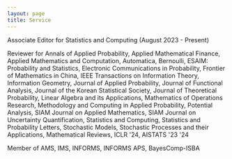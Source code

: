 ```yaml
---
layout: page
title: Service
---
```

Associate Editor for Statistics and Computing (August 2023 - Present)

Reviewer for Annals of Applied Probability, Applied Mathematical Finance, Applied Mathematics and Computation, Automatica, Bernoulli, ESAIM: Probability and Statistics, Electronic Communications in Probability, Frontier of Mathematics in China, IEEE Transactions on Information Theory, Information Geometry, Journal of Applied Probability, Journal of Functional Analysis, Journal of the Korean Statistical Society, Journal of Theoretical Probability, Linear Algebra and its Applications, Mathematics of Operations Research, Methodology and Computing in Applied Probability, Potential Analysis, SIAM Journal on Applied Mathematics, SIAM Journal on Uncertainty Quantification, Statistics and Computing, Statistics and Probability Letters, Stochastic Models, Stochastic Processes and their Applications, Mathematical Reviews, ICLR '24, AISTATS '23 '24

Member of AMS, IMS, INFORMS, INFORMS APS, BayesComp-ISBA 
